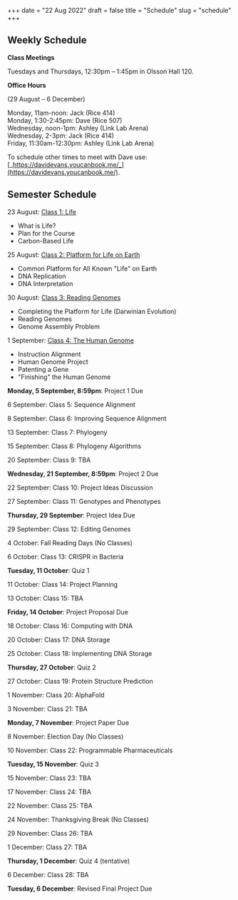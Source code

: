 +++
date = "22 Aug 2022"
draft = false
title = "Schedule"
slug = "schedule"
+++

## Weekly Schedule


**Class Meetings**

Tuesdays and Thursdays, 12:30pm &ndash; 1:45pm in Olsson Hall 120.

**Office Hours**

(29 August &ndash; 6 December)

Monday, 11am-noon: Jack (Rice 414)  
Monday, 1:30-2:45pm: Dave (Rice 507)  
Wednesday, noon-1pm: Ashley (Link Lab Arena)  
Wednesday, 2-3pm: Jack (Rice 414)  
Friday, 11:30am-12:30pm: Ashley (Link Lab Arena)

To schedule other times to meet with Dave use: [_https://davidevans.youcanbook.me/_](https://davidevans.youcanbook.me/).

## Semester Schedule

23 August: [Class 1: Life](/class1)
- What is Life?
- Plan for the Course
- Carbon-Based Life

25 August: [Class 2: Platform for Life on Earth](/class2)
- Common Platform for All Known "Life" on Earth
- DNA Replication
- DNA Interpretation

30 August: [Class 3: Reading Genomes](/class3)
- Completing the Platform for Life (Darwinian Evolution)
- Reading Genomes
- Genome Assembly Problem

1 September: [Class 4: The Human Genome](/class4)
- Instruction Alignment
- Human Genome Project
- Patenting a Gene
- "Finishing" the Human Genome

**Monday, 5 September, 8:59pm**: Project 1 Due

6 September: Class 5: Sequence Alignment

8 September: Class 6: Improving Sequence Alignment

13 September: Class 7: Phylogeny

15 September: Class 8: Phylogeny Algorithms

20 September: Class 9: TBA

**Wednesday, 21 September, 8:59pm**: Project 2 Due

22 September: Class 10: Project Ideas Discussion

27 September: Class 11: Genotypes and Phenotypes

**Thursday, 29 September**: Project Idea Due

29 September: Class 12: Editing Genomes

4 October: Fall Reading Days (No Classes)

6 October: Class 13: CRISPR in Bacteria

**Tuesday, 11 October**: Quiz 1

11 October: Class 14: Project Planning

13 October: Class 15: TBA

**Friday, 14 October**: Project Proposal Due

18 October: Class 16: Computing with DNA

20 October: Class 17: DNA Storage

25 October: Class 18: Implementing DNA Storage

**Thursday, 27 October**: Quiz 2

27 October: Class 19: Protein Structure Prediction

1 November: Class 20: AlphaFold

3 November: Class 21: TBA

**Monday, 7 November**: Project Paper Due

8 November: Election Day (No Classes)

10 November: Class 22: Programmable Pharmaceuticals

**Tuesday, 15 November**: Quiz 3

15 November: Class 23: TBA

17 November: Class 24: TBA

22 November: Class 25: TBA

24 November: Thanksgiving Break (No Classes)

29 November: Class 26: TBA

1 December: Class 27: TBA

**Thursday, 1 December**: Quiz 4 (tentative)

6 December: Class 28: TBA

**Tuesday, 6 December**: Revised Final Project Due
